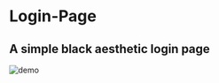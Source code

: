 # Login-Page
## A simple black aesthetic login page

<img src="https://raw.githubusercontent.com/Sanjeevani15/Sanjeevani15/master/photo.png" alt="demo">

